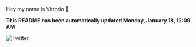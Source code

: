 Hey my name is Vittorio 👋

**This README has been automatically updated Monday, January 18, 12:09 AM**

![Twitter](https://img.shields.io/twitter/url?style=social&url=https%3A%2F%2Ftwitter.com%2FVittoriorivabe1)

